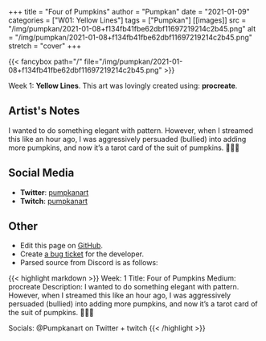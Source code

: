 +++
title =       "Four of Pumpkins"
author =      "Pumpkan"
date =        "2021-01-09"
categories =  ["W01: Yellow Lines"]
tags =        ["Pumpkan"]
[[images]]
                      src = "/img/pumpkan/2021-01-08+f134fb41fbe62dbf11697219214c2b45.png"
                      alt = "/img/pumpkan/2021-01-08+f134fb41fbe62dbf11697219214c2b45.png"
                      stretch = "cover"
+++


{{< fancybox path="/" file="/img/pumpkan/2021-01-08+f134fb41fbe62dbf11697219214c2b45.png" >}}


Week 1: **Yellow Lines**. This art was lovingly created using: **procreate**.

## Artist's Notes

I wanted to do something elegant with pattern. However, when I streamed this like an hour ago, I was aggressively persuaded (bullied) into adding more pumpkins, and now it’s a tarot card of the suit of pumpkins. 🤷🏻‍♀️

## Social Media

- **Twitter**: [pumpkanart]()
- **Twitch**: [pumpkanart]()


## Other

- Edit this page on [GitHub](https://github.com/teaminkling/web-refresh/edit/main/blog/content/blog/pumpkan-week-1-e8d5.md).
- Create [a bug ticket](https://github.com/teaminkling/web-refresh/issues/new?assignees=&labels=bug&template=problem-report.md&title=) for the developer.
- Parsed source from Discord is as follows:

{{< highlight markdown >}}
Week: 1
Title: Four of Pumpkins
Medium: procreate
Description: I wanted to do something elegant with pattern. However, when I streamed this like an hour ago, I was aggressively persuaded (bullied) into adding more pumpkins, and now it’s a tarot card of the suit of pumpkins. 🤷🏻‍♀️ 

Socials: @Pumpkanart on Twitter + twitch
{{< /highlight >}}
